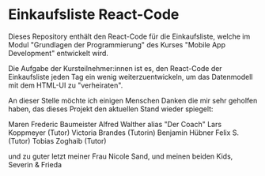 # Einkaufsliste React-Code

Dieses Repository enthält den React-Code für die Einkaufsliste, welche im Modul "Grundlagen der Programmierung" des Kurses "Mobile App Development" entwickelt wird.

Die Aufgabe der Kursteilnehmer:innen ist es, den React-Code der Einkaufsliste jeden Tag ein wenig weiterzuentwickeln, um das Datenmodell mit dem HTML-UI zu "verheiraten".

An dieser Stelle möchte ich einigen Menschen Danken die mir sehr geholfen haben,
das dieses Projekt den aktuellen Stand wieder spiegelt:

Maren 
Frederic Baumeister
Alfred Walther alias "Der Coach"
Lars Koppmeyer (Tutor)
Victoria Brandes (Tutorin)
Benjamin Hübner
Felix S. (Tutor)
Tobias Zoghaib (Tutor)

und zu guter letzt meiner Frau Nicole Sand, und meinen beiden Kids, Severin & Frieda




